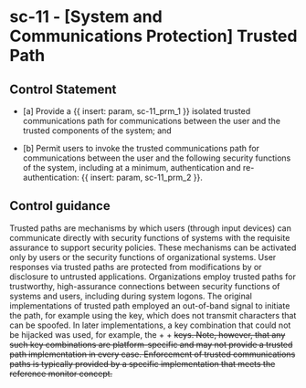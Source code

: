 # sc-11 - \[System and Communications Protection\] Trusted Path

## Control Statement

- \[a\] Provide a {{ insert: param, sc-11_prm_1 }} isolated trusted communications path for communications between the user and the trusted components of the system; and

- \[b\] Permit users to invoke the trusted communications path for communications between the user and the following security functions of the system, including at a minimum, authentication and re-authentication: {{ insert: param, sc-11_prm_2 }}.

## Control guidance

Trusted paths are mechanisms by which users (through input devices) can communicate directly with security functions of systems with the requisite assurance to support security policies. These mechanisms can be activated only by users or the security functions of organizational systems. User responses via trusted paths are protected from modifications by or disclosure to untrusted applications. Organizations employ trusted paths for trustworthy, high-assurance connections between security functions of systems and users, including during system logons. The original implementations of trusted path employed an out-of-band signal to initiate the path, for example using the <BREAK> key, which does not transmit characters that can be spoofed. In later implementations, a key combination that could not be hijacked was used, for example, the <CTRL> + <ALT> + <DEL> keys. Note, however, that any such key combinations are platform-specific and may not provide a trusted path implementation in every case. Enforcement of trusted communications paths is typically provided by a specific implementation that meets the reference monitor concept.
